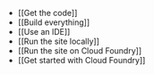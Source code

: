 
 - [[Get the code]]
 - [[Build everything]]
 - [[Use an IDE]]
 - [[Run the site locally]]
 - [[Run the site on Cloud Foundry]]
 - [[Get started with Cloud Foundry]]

